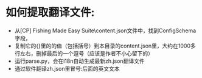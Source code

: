 # 如何提取翻译文件:
 * 从[CP] Fishing Made Easy Suite\content.json文件中，找到ConfigSchema字段，
 * 复制它的{}里的的值（包括括号）到本目录的content.json里，大约在1000多行左右，删掉最后的一个逗号（应该是作者不小心留下的）
 * 运行parse.py，会在i18n自动生成最新zh.json翻译文件
 * 通过软件翻译zh.json里冒号:后面的英文文本

 

